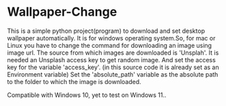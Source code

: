 # Wallpaper-Change
This is a simple python project(program) to download and set desktop wallpaper automatically.
It is for windows operating system.So, for mac or Linux you have to change the command for downloading an image using image url.
The source from which images are downloaded is 'Unsplah'.
It is needed an Unsplash access key to get random image. And set the access key for the variable 'access_key'. (in this source code it is already set as an Environment variable)
Set the 'absolute_path' variable as the absolute path to the folder to which the image is downloaded.

Compatible with Windows 10, yet to test on Windows 11..
